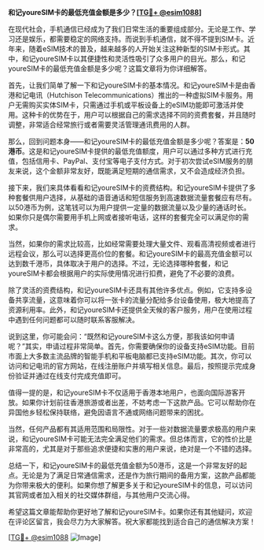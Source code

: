 **和记youreSIM卡的最低充值金额是多少？[[TG💪+ @esim1088](https://t.me/s/esim1088)]**

在现代社会，手机通信已经成为了我们日常生活的重要组成部分。无论是工作、学习还是娱乐，都需要稳定的网络支持。而说到手机通信，就不得不提到SIM卡。近年来，随着eSIM技术的普及，越来越多的人开始关注这种新型的SIM卡形式。其中，和记youreSIM卡以其便捷性和灵活性吸引了众多用户的目光。那么，和记youreSIM卡的最低充值金额是多少呢？这篇文章将为你详细解答。

首先，让我们简单了解一下和记youreSIM卡的基本情况。和记youreSIM卡是由香港和记电讯（Hutchison Telecommunications）推出的一种虚拟SIM卡服务。用户无需购买实体SIM卡，只需通过手机或平板设备上的eSIM功能即可激活并使用。这种卡的优势在于，用户可以根据自己的需求选择不同的资费套餐，并且随时调整，非常适合经常旅行或者需要灵活管理通讯费用的人群。

那么，回到问题本身——和记youreSIM卡的最低充值金额是多少呢？答案是：**50港币**。这是和记youreSIM卡提供的最低充值额度，用户可以通过多种方式进行充值，包括信用卡、PayPal、支付宝等电子支付方式。对于初次尝试eSIM服务的朋友来说，这个金额非常友好，既能满足短期的通信需求，又不会造成经济负担。

接下来，我们来具体看看和记youreSIM卡的资费结构。和记youreSIM卡提供了多种套餐供用户选择，从基础的语音通话和短信服务到高速数据流量套餐应有尽有。以50港币为例，这笔钱可以为用户提供一定量的数据流量以及少量的通话时长。如果你只是偶尔需要用手机上网或者接听电话，这样的套餐完全可以满足你的需求。

当然，如果你的需求比较高，比如经常需要处理大量文件、观看高清视频或者进行远程会议，那么可以选择更高价位的套餐。和记youreSIM卡的最高充值金额可以达到数千港币，具体取决于用户的选择。不过，无论选择哪种套餐，和记youreSIM卡都会根据用户的实际使用情况进行扣费，避免了不必要的浪费。

除了灵活的资费结构，和记youreSIM卡还具有其他许多优点。例如，它支持多设备共享流量，这意味着你可以将一张卡的流量分配给多台设备使用，极大地提高了资源利用率。此外，和记youreSIM卡还提供全天候的客户服务，用户在使用过程中遇到任何问题都可以随时联系客服解决。

说到这里，你可能会问：“既然和记youreSIM卡这么方便，那我该如何申请呢？”其实，申请过程非常简单。首先，你需要确保你的设备支持eSIM功能。目前市面上大多数主流品牌的智能手机和平板电脑都已支持eSIM功能。其次，你可以访问和记电讯的官方网站，在线注册账户并填写相关信息。最后，按照提示完成身份验证并通过在线支付完成充值即可。

值得一提的是，和记youreSIM卡不仅适用于香港本地用户，也面向国际游客开放。如果你计划前往香港旅游或者出差，不妨考虑一下这款产品。它可以帮助你在异国他乡轻松保持联络，避免因语言不通或网络问题带来的困扰。

当然，任何产品都有其适用范围和局限性。对于一些对数据流量要求极高的用户来说，和记youreSIM卡可能无法完全满足他们的需求。但总体而言，它的性价比是非常高的，尤其是对于那些追求便捷和实惠的用户来说，绝对是一个不错的选择。

总结一下，和记youreSIM卡的最低充值金额为50港币，这是一个非常友好的起点。无论是为了满足日常通信需求，还是作为旅行期间的备用方案，这款产品都能为你带来极大的便利。如果你想了解更多关于和记youreSIM卡的信息，可以访问其官网或者加入相关的社交媒体群组，与其他用户交流心得。

希望这篇文章能帮助你更好地了解和记youreSIM卡。如果你还有其他疑问，欢迎在评论区留言，我会尽力为大家解答。祝大家都能找到适合自己的通信解决方案！

[[TG💪+ @esim1088](https://t.me/s/esim1088) ![Image](https://i.postimg.cc/4NQfJmqS/Snipaste-2025-05-13-00-14-12.png)]